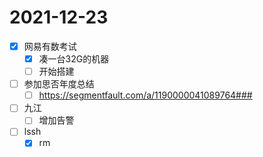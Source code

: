 # 2021-12-23
 - [x] 网易有数考试
   - [x] 凑一台32G的机器
   - [ ] 开始搭建
 - [ ] 参加思否年度总结
   - [ ] https://segmentfault.com/a/1190000041089764###
 - [ ] 九江
   - [ ] 增加告警
 - [ ] lssh
   - [x] rm